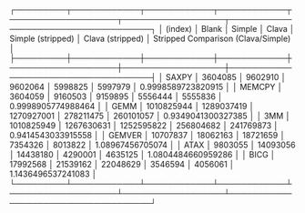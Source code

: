 ┌─────────┬────────────┬────────────┬────────────┬───────────────────┬──────────────────┬────────────────────────────────────┐
│ (index) │   Blank    │   Simple   │   Clava    │ Simple (stripped) │ Clava (stripped) │ Stripped Comparison (Clava/Simple) │
├─────────┼────────────┼────────────┼────────────┼───────────────────┼──────────────────┼────────────────────────────────────┤
│  SAXPY  │  3604085   │  9602910   │  9602064   │      5998825      │     5997979      │         0.9998589723820915         │
│ MEMCPY  │  3604059   │  9160503   │  9159895   │      5556444      │     5555836      │         0.9998905774988464         │
│  GEMM   │ 1010825944 │ 1289037419 │ 1270927001 │     278211475     │    260101057     │         0.9349041300327385         │
│   3MM   │ 1010825949 │ 1267630631 │ 1252595822 │     256804682     │    241769873     │         0.9414543033915558         │
│ GEMVER  │  10707837  │  18062163  │  18721659  │      7354326      │     8013822      │          1.08967456705074          │
│  ATAX   │  9803055   │  14093056  │  14438180  │      4290001      │     4635125      │         1.0804484660959286         │
│  BICG   │  17992568  │  21539162  │  22048629  │      3546594      │     4056061      │         1.1436496537241083         │
└─────────┴────────────┴────────────┴────────────┴───────────────────┴──────────────────┴────────────────────────────────────┘